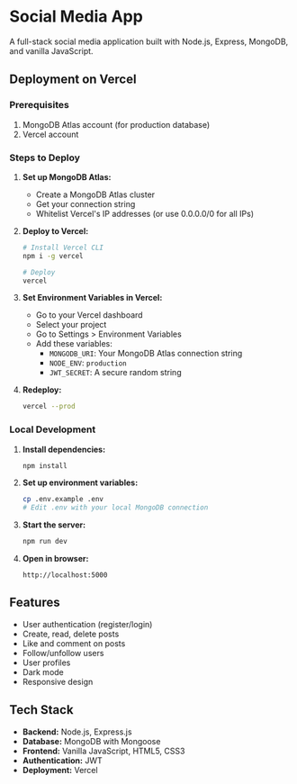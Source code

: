 # Social Media App

A full-stack social media application built with Node.js, Express, MongoDB, and vanilla JavaScript.

## Deployment on Vercel

### Prerequisites

1. MongoDB Atlas account (for production database)
2. Vercel account

### Steps to Deploy

1. **Set up MongoDB Atlas:**

   - Create a MongoDB Atlas cluster
   - Get your connection string
   - Whitelist Vercel's IP addresses (or use 0.0.0.0/0 for all IPs)

2. **Deploy to Vercel:**

   ```bash
   # Install Vercel CLI
   npm i -g vercel

   # Deploy
   vercel
   ```

3. **Set Environment Variables in Vercel:**

   - Go to your Vercel dashboard
   - Select your project
   - Go to Settings > Environment Variables
   - Add these variables:
     - `MONGODB_URI`: Your MongoDB Atlas connection string
     - `NODE_ENV`: `production`
     - `JWT_SECRET`: A secure random string

4. **Redeploy:**
   ```bash
   vercel --prod
   ```

### Local Development

1. **Install dependencies:**

   ```bash
   npm install
   ```

2. **Set up environment variables:**

   ```bash
   cp .env.example .env
   # Edit .env with your local MongoDB connection
   ```

3. **Start the server:**

   ```bash
   npm run dev
   ```

4. **Open in browser:**
   ```
   http://localhost:5000
   ```

## Features

- User authentication (register/login)
- Create, read, delete posts
- Like and comment on posts
- Follow/unfollow users
- User profiles
- Dark mode
- Responsive design

## Tech Stack

- **Backend:** Node.js, Express.js
- **Database:** MongoDB with Mongoose
- **Frontend:** Vanilla JavaScript, HTML5, CSS3
- **Authentication:** JWT
- **Deployment:** Vercel
